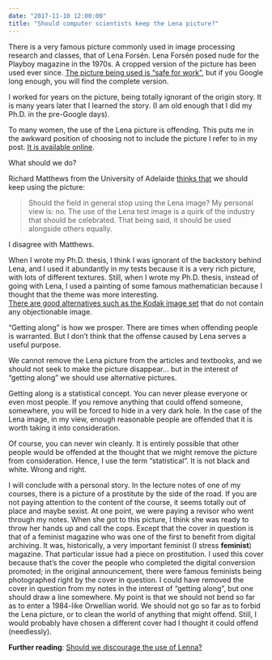```yaml
---
date: "2017-11-10 12:00:00"
title: "Should computer scientists keep the Lena picture?"
---
```




There is a very famous picture commonly used in image processing research and classes, that of Lena Forsén. Lena Forsén posed nude for the Playboy magazine in the 1970s. A cropped version of the picture has been used ever since. [The picture being used is &ldquo;safe for work&rdquo;](https://i.stack.imgur.com/o1z7p.jpg), but if you Google long enough, you will find the complete version.

I worked for years on the picture, being totally ignorant of the origin story. It is many years later that I learned the story. (I am old enough that I did my Ph.D. in the pre-Google days).

To many women, the use of the Lena picture is offending. This puts me in the awkward position of choosing not to include the picture I refer to in my post. [It is available online](https://i.stack.imgur.com/o1z7p.jpg).

What should we do?

Richard Matthews from the University of Adelaide [thinks that](https://theconversation.com/the-playboy-centrefold-at-the-centre-of-computer-science-41457) we should keep using the picture:

> Should the field in general stop using the Lena image? My personal view is: no. The use of the Lena test image is a quirk of the industry that should be celebrated. That being said, it should be used alongside others equally.


I disagree with Matthews.

When I wrote my Ph.D. thesis, I think I was ignorant of the backstory behind Lena, and I used it abundantly in my tests because it is a very rich picture, with lots of different textures. Still, when I wrote my Ph.D. thesis, instead of going with Lena, I used a painting of some famous mathematician because I thought that the theme was more interesting.<br/>
[There are good alternatives such as the Kodak image set](https://github.com/lemire/kodakimagecollection) that do not contain any objectionable image.

&ldquo;Getting along&rdquo; is how we prosper. There are times when offending people is warranted. But I don&rsquo;t think that the offense caused by Lena serves a useful purpose.

We cannot remove the Lena picture from the articles and textbooks, and we should not seek to make the picture disappear&hellip; but in the interest of &ldquo;getting along&rdquo; we should use alternative pictures.

Getting along is a statistical concept. You can never please everyone or even most people. If you remove anything that could offend someone, somewhere, you will be forced to hide in a very dark hole. In the case of the Lena image, in my view, enough reasonable people are offended that it is worth taking it into consideration.

Of course, you can never win cleanly. It is entirely possible that other people would be offended at the thought that we might remove the picture from consideration. Hence, I use the term &ldquo;statistical&rdquo;. It is not black and white. Wrong and right.

I will conclude with a personal story. In the lecture notes of one of my courses, there is a picture of a prostitute by the side of the road. If you are not paying attention to the content of the course, it seems totally out of place and maybe sexist. At one point, we were paying a revisor who went through my notes. When she got to this picture, I think she was ready to throw her hands up and call the cops. Except that the cover in question is that of a feminist magazine who was one of the first to benefit from digital archiving. It was, historically, a very important feminist (I stress __feminist__) magazine. That particular issue had a piece on prostitution. I used this cover because that&rsquo;s the cover the people who completed the digital conversion promoted; in the original announcement, there were famous feminists being photographed right by the cover in question. I could have removed the cover in question from my notes in the interest of &ldquo;getting along&rdquo;, but one should draw a line somewhere. My point is that we should not bend so far as to enter a 1984-like Orwellian world. We should not go so far as to forbid the Lena picture, or to clean the world of anything that might offend. Still, I would probably have chosen a different cover had I thought it could offend (needlessly).

__Further reading__: [Should we discourage the use of Lenna?](https://mathematica.meta.stackexchange.com/questions/1596/should-we-discourage-the-use-of-lenna)

